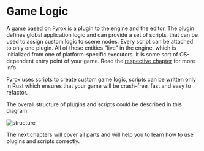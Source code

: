 # Game Logic

A game based on Fyrox is a plugin to the engine and the editor. The plugin defines global application logic and can provide
a set of scripts, that can be used to assign custom logic to scene nodes. Every script can be attached to only one 
plugin. All of these entities "live" in the engine, which is initialized from one of platform-specific executors. It
is some sort of OS-dependent entry point of your game. Read the [respective chapter](executor.md) for more info.

Fyrox uses scripts to create custom game logic, scripts can be written only in Rust which ensures that your game will
be crash-free, fast and easy to refactor.

The overall structure of plugins and scripts could be described in this diagram:

![structure](structure.svg)

The next chapters will cover all parts and will help you to learn how to use plugins and scripts correctly.